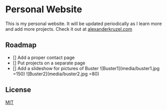 # Personal Website

This is my personal website. It will be updated periodically as I learn more and add more projects. Check it out at [alexanderkruzel.com](https://www.alexanderkruzel.com)

## Roadmap
- [] Add a proper contact page
- [] Put projects on a separate page
- [] Add a slideshow for pictures of Buster
![Buster1](media/buster1.jpg =150)
![Buster2](media/buster2.jpg =80)


## License
[MIT](https://choosealicense.com/licenses/mit/)